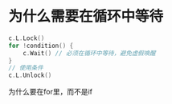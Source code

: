 # 为什么需要在循环中等待

```go
c.L.Lock()
for !condition() {
    c.Wait() // 必须在循环中等待，避免虚假唤醒
}
// 使用条件
c.L.Unlock()

```

为什么要在for里，而不是if
